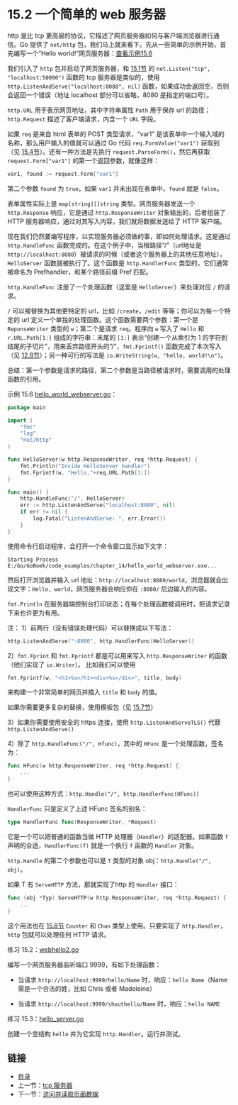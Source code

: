 # 15.2 一个简单的 web 服务器

http 是比 tcp 更高层的协议，它描述了网页服务器如何与客户端浏览器进行通信。Go 提供了 `net/http` 包，我们马上就来看下。先从一些简单的示例开始，首先编写一个“Hello world!”网页服务器：[查看示例15.6](examples/chapter_15/hello_world_webserver.go)

我们引入了 `http` 包并启动了网页服务器，和 [15.1节](15.1.md) 的 `net.Listen("tcp", "localhost:50000")` 函数的 tcp 服务器是类似的，使用 `http.ListenAndServe("localhost:8080", nil)` 函数，如果成功会返回空，否则会返回一个错误（地址 localhost 部分可以省略，8080 是指定的端口号）。

`http.URL` 用于表示网页地址，其中字符串属性 `Path` 用于保存 url 的路径；`http.Request` 描述了客户端请求，内含一个 `URL` 字段。

如果 `req` 是来自 html 表单的 POST 类型请求，“var1” 是该表单中一个输入域的名称，那么用户输入的值就可以通过 Go 代码 `req.FormValue("var1")` 获取到（见 [15.4节](15.4.md)）。还有一种方法是先执行 `request.ParseForm()`，然后再获取 `request.Form["var1"]` 的第一个返回参数，就像这样：
```go
var1, found := request.Form["var1"]
```
第二个参数 `found` 为 `true`。如果 `var1` 并未出现在表单中，`found` 就是 `false`。

表单属性实际上是 `map[string][]string` 类型。网页服务器发送一个 `http.Response` 响应，它是通过 `http.ResponseWriter` 对象输出的，后者组装了 HTTP 服务器响应，通过对其写入内容，我们就将数据发送给了 HTTP 客户端。

现在我们仍然要编写程序，以实现服务器必须做的事，即如何处理请求。这是通过 `http.HandleFunc` 函数完成的。在这个例子中，当根路径“/”（url地址是 `http://localhost:8080`）被请求的时候（或者这个服务器上的其他任意地址），`HelloServer` 函数就被执行了。这个函数是 `http.HandlerFunc` 类型的，它们通常被命名为 Prefhandler，和某个路径前缀 Pref 匹配。

`http.HandleFunc` 注册了一个处理函数（这里是 `HelloServer`）来处理对应 `/` 的请求。

`/` 可以被替换为其他更特定的 url，比如 `/create`，`/edit` 等等；你可以为每一个特定的 url 定义一个单独的处理函数。这个函数需要两个参数：第一个是 `ReponseWriter` 类型的 `w`；第二个是请求 `req`。程序向 `w` 写入了 `Hello` 和 `r.URL.Path[1:]` 组成的字符串：末尾的 `[1:]` 表示“创建一个从索引为 1 的字符到结尾的子切片”，用来丢弃路径开头的“/”，`fmt.Fprintf()` 函数完成了本次写入（见 [12.8节](12.8.md)）；另一种可行的写法是 `io.WriteString(w, "hello, world!\n")`。

总结：第一个参数是请求的路径，第二个参数是当路径被请求时，需要调用的处理函数的引用。

示例 15.6 [hello_world_webserver.go](examples/chapter_15/hello_world_webserver.go)：

```go
package main

import (
	"fmt"
	"log"
	"net/http"
)

func HelloServer(w http.ResponseWriter, req *http.Request) {
	fmt.Println("Inside HelloServer handler")
	fmt.Fprintf(w, "Hello,"+req.URL.Path[1:])
}

func main() {
	http.HandleFunc("/", HelloServer)
	err := http.ListenAndServe("localhost:8080", nil)
	if err != nil {
		log.Fatal("ListenAndServe: ", err.Error())
	}
}
```
使用命令行启动程序，会打开一个命令窗口显示如下文字：
```
Starting Process E:/Go/GoBoek/code_examples/chapter_14/hello_world_webserver.exe...
```

然后打开浏览器并输入 url 地址：`http://localhost:8080/world`，浏览器就会出现文字：`Hello, world`，网页服务器会响应你在 `:8080/` 后边输入的内容。

`fmt.Println` 在服务器端控制台打印状态；在每个处理函数被调用时，把请求记录下来也许更为有用。

注：
1）前两行（没有错误处理代码）可以替换成以下写法：
```go
http.ListenAndServe(":8080", http.HandlerFunc(HelloServer))
```

2）`fmt.Fprint` 和 `fmt.Fprintf` 都是可以用来写入 `http.ResponseWriter` 的函数（他们实现了 `io.Writer`）。
比如我们可以使用
```go
fmt.Fprintf(w, "<h1>%s</h1><div>%s</div>", title, body)
```
来构建一个非常简单的网页并插入 `title` 和 `body` 的值。

如果你需要更多复杂的替换，使用模板包（见 [15.7节](15.7.md)）

3）如果你需要使用安全的 https 连接，使用 `http.ListenAndServeTLS()` 代替 `http.ListenAndServe()`

4）除了 `http.HandleFunc("/", Hfunc)`，其中的 `HFunc` 是一个处理函数，签名为：
```go
func HFunc(w http.ResponseWriter, req *http.Request) {
	...
}
```
也可以使用这种方式：`http.Handle("/", http.HandlerFunc(HFunc))`

`HandlerFunc` 只是定义了上述 HFunc 签名的别名：
```go
type HandlerFunc func(ResponseWriter, *Request)
```

它是一个可以把普通的函数当做 HTTP 处理器（`Handler`）的适配器。如果函数 `f` 声明的合适，`HandlerFunc(f)` 就是一个执行 `f` 函数的 `Handler` 对象。

`http.Handle` 的第二个参数也可以是 `T` 类型的对象 obj：`http.Handle("/", obj)`。

如果 T 有 `ServeHTTP` 方法，那就实现了http 的 `Handler` 接口：
```go
func (obj *Typ) ServeHTTP(w http.ResponseWriter, req *http.Request) {
	...
}
```

这个用法也在 [15.8节](15.8.md) `Counter` 和 `Chan` 类型上使用。只要实现了 `http.Handler`，`http` 包就可以处理任何 HTTP 请求。

练习 15.2：[webhello2.go](exercises/chapter_15/webhello2.go)

编写一个网页服务器监听端口 9999，有如下处理函数：

*	当请求 `http://localhost:9999/hello/Name` 时，响应：`hello Name`（Name 需是一个合法的姓，比如 Chris 或者 Madeleine）

*	当请求 `http://localhost:9999/shouthello/Name` 时，响应：`hello NAME`

练习 15.3：[hello_server.go](exercises/chapter_15/hello_server.go)

创建一个空结构 `hello` 并为它实现 `http.Handler`。运行并测试。

## 链接

- [目录](directory.md)
- 上一节：[tcp 服务器](15.1.md)
- 下一节：[访问并读取页面数据](15.3.md)
